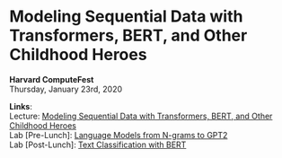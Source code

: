 # Modeling Sequential Data with Transformers, BERT, and Other Childhood Heroes

**Harvard ComputeFest**  
Thursday, January 23rd, 2020


**Links**:\
Lecture: [Modeling Sequential Data with Transformers, BERT, and Other Childhood Heroes](https://github.com/Harvard-IACS/2020-ComputeFest/blob/master/sequential_data/sequential_data.pdf)  
Lab [Pre-Lunch]: [Language Models from N-grams to GPT2](https://colab.research.google.com/drive/1uUwH7gphgX9kBQxnJvJZwtkmXpWWkbvN)  
Lab [Post-Lunch]: [Text Classification with BERT](https://drive.google.com/file/d/1uYGg4Crt_quxwwwsKtrv1O_cekkE-Gzg/view?usp=sharing)
